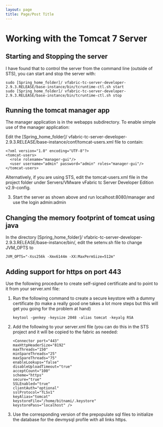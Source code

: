 ```yaml
---
layout: page
title: Page/Post Title
---
```


# Working with the Tomcat 7 Server
## Starting and Stopping the server

I have found that to control the server from the command line (outside of STS), you can start and stop the server with:
	
	sudo [Spring_home_folder]/ vfabric-tc-server-developer-2.9.3.RELEASE/base-instance/bin/tcruntime-ctl.sh start
	sudo [Spring_home_folder]/ vfabric-tc-server-developer-2.9.3.RELEASE/base-instance/bin/tcruntime-ctl.sh stop

## **Running the tomcat manager app**

The manager application is in the webapps subdirectory. To enable simple use of the manager application:

Edit the [Spring_home_folder]/ vfabric-tc-server-developer-2.9.3.RELEASE/base-instance/conf/tomcat-users.xml file to contain:

	<?xml version="1.0" encoding="UTF-8"?>
	<tomcat-users>
	  <role rolename="manager-gui"/>
	  <user username="admin" password="admin" roles="manager-gui"/>
	</tomcat-users>

Alternatively, if you are using STS, edit the tomcat-users.xml file in the project folder under Servers/VMware vFabric tc Server Developer Edition v2.9-config.

3.  Start the server as shown above and run localhost:8080/manager and use the login admin:admin


## **Changing the memory footprint of tomcat using java**

In the directory [Spring_home_folder]/ vfabric-tc-server-developer-2.9.3.RELEASE/base-instance/bin/, edit the setenv.sh file to change JVM_OPTS to 

	JVM_OPTS="-Xss256k -Xmx6144m -XX:MaxPermSize=512m"

## **Adding support for https on port 443**
Use the following procedure to create self-signed certificate and to point to it from your server.xml file:

1.  Run the following command to create a secure keystore with a dummy certificate (to make a really good one takes a lot more steps but this will get you going for the problem at hand)

		keytool -genkey -keysize 2048 -alias tomcat -keyalg RSA
    
1.  Add the following to your server.xml file (you can do this in the STS project and it will be copied to the fabric as needed:

    
        <Connector port="443" 
		maxHttpHeaderSize="8192" 
		maxThreads="150" 
		minSpareThreads="25" 
		maxSpareThreads="75" 
		enableLookups="false" 
		disableUploadTimeout="true" 
		acceptCount="100" 
		scheme="https" 
		secure="true" 
		SSLEnabled="true" 
		clientAuth="optional" 
		sslProtocol="TLSv1" 
		keyAlias="tomcat" 
		keystoreFile="/home/bitnami/.keystore" 
		keystorePass="localhost" />


1.  Use the corresponding version of the prepopulate sql files to initialize the database for the devmysql profile with all links https.

